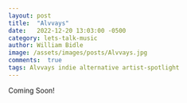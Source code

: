 ```yaml
---
layout: post
title:  "Alvvays"
date:   2022-12-20 13:03:00 -0500
category: lets-talk-music
author: William Bidle
image: /assets/images/posts/Alvvays.jpg
comments:  true
tags: Alvvays indie alternative artist-spotlight
---
```

Coming Soon!